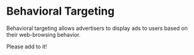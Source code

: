 # Behavioral Targeting

Behavioral targeting allows advertisers to display ads to users based on their web-browsing behavior.

Please add to it!
